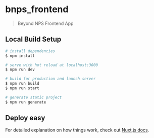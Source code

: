 # bnps_frontend

> Beyond NPS Frontend App

## Local Build Setup

```bash
# install dependencies
$ npm install

# serve with hot reload at localhost:3000
$ npm run dev

# build for production and launch server
$ npm run build
$ npm run start

# generate static project
$ npm run generate
```

## Deploy easy



For detailed explanation on how things work, check out [Nuxt.js docs](https://nuxtjs.org).
